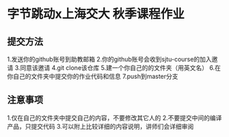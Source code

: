 # 字节跳动x上海交大 秋季课程作业

## 提交方法
1.发送你的github账号到助教邮箱
2.你的github账号会收到sjtu-course的加入邀请
3.同意该邀请
4.git clone该仓库
5.建一个你自己的的文件夹（用英文名）
6.在你自己的文件夹中提交你的作业代码和信息
7.push到master分支

## 注意事项
1.仅在自己的文件夹中提交自己的内容，不要修改其它人的
2.不要提交中间的编译产品，只提交代码
3.可以附上比较详细的内容说明，讲师们会详细审阅
